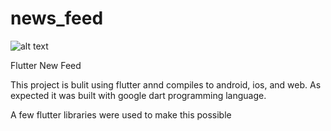 # news_feed

![alt text](https://i.ibb.co/9nfGGMv/news-feed.png)

Flutter New Feed

This project is bulit using flutter annd compiles to android, ios, and web.
As expected it was built with google dart programming language.

A few flutter libraries were used to make this possible
